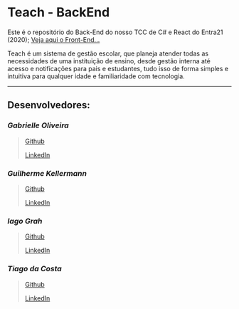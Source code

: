 # **Teach - BackEnd**

Este é o repositório do Back-End do nosso TCC de C# e React do Entra21 (2020);
[Veja aqui o Front-End...](https://github.com/tiagosada/TeachFront)

Teach é um sistema de gestão escolar, que planeja atender todas as necessidades de uma instituição de ensino, desde gestão interna até acesso e notificações para pais e estudantes, tudo isso de forma simples e intuitiva para qualquer idade e familiaridade com tecnologia.

---

## **Desenvolvedores**:
### _Gabrielle Oliveira_
> [Github](https://github.com/Gabi-ziasmin)
> 
> [LinkedIn](http://linkedin.com/in/gabrielle-yasmin-de-oliveira-76549015b)

### _Guilherme Kellermann_
> [Github](https://github.com/guilhermekuehl)
> 
> [LinkedIn](https://www.linkedin.com/in/guilherme-kuehl-kellermann-a3717b1a1)

### _Iago Grah_
> [Github](https://github.com/IagoGrah)
> 
> [LinkedIn](https://www.linkedin.com/in/IagoGrah)

### _Tiago da Costa_
> [Github](https://github.com/tiagosada)
> 
> [LinkedIn](https://www.linkedin.com/in/tiagosadacosta)
